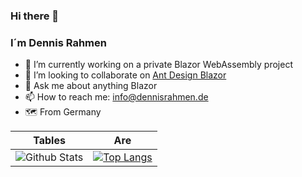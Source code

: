 ### Hi there 👋

### I´m Dennis Rahmen

- 🔭 I’m currently working on a private Blazor WebAssembly project
- 👯 I’m looking to collaborate on [Ant Design Blazor](https://github.com/ant-design-blazor/ant-design-blazor)
- 💬 Ask me about anything Blazor
- 📫 How to reach me: info@dennisrahmen.de
- :world_map: From Germany

| Tables        | Are           |
|:-------------:|:-------------:|
| ![Github Stats](https://github-readme-stats.vercel.app/api?username=dennisrahmen&show_icons=true&theme=dark) | [![Top Langs](https://github-readme-stats.vercel.app/api/top-langs/?username=dennisrahmen&layout=compact&theme=dark)](https://github.com/anuraghazra/github-readme-stats) |
